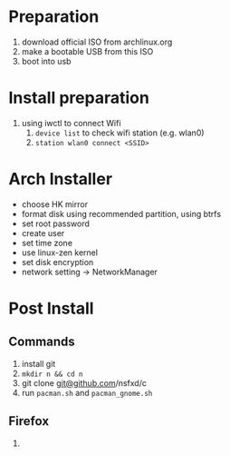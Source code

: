 # Preparation
1. download official ISO from archlinux.org
2. make a bootable USB from this ISO
3. boot into usb

# Install preparation
1. using iwctl to connect Wifi 
    1. `device list` to check wifi station (e.g. wlan0)
    2. `station wlan0 connect <SSID>`

# Arch Installer
- choose HK mirror
- format disk using recommended partition, using btrfs
- set root password
- create user
- set time zone
- use linux-zen kernel
- set disk encryption
- network setting -> NetworkManager

# Post Install 

## Commands
1. install git
2. `mkdir n && cd n`
3. git clone git@github.com/nsfxd/c
4. run `pacman.sh` and `pacman_gnome.sh`

## Firefox
1. 
